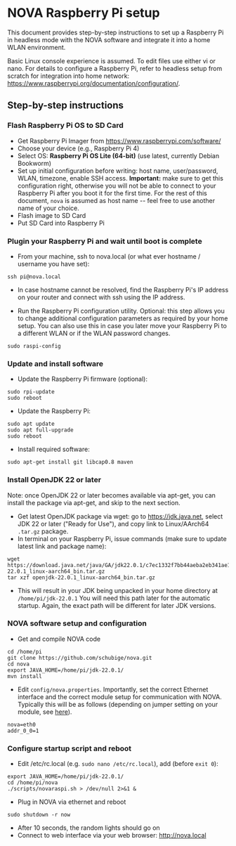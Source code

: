 # NOVA Raspberry Pi setup

This document provides step-by-step instructions to set up a Raspberry Pi in headless mode with the NOVA software and integrate it into a home WLAN environment.

Basic Linux console experience is assumed. To edit files use either vi or nano. For details to configure a Raspberry Pi, refer to
headless setup from scratch for integration into home network: <https://www.raspberrypi.org/documentation/configuration/>.



## Step-by-step instructions


### Flash Raspberry Pi OS to SD Card

* Get Raspberry Pi Imager from <https://www.raspberrypi.com/software/>
* Choose your device (e.g., Raspberry Pi 4)
* Select OS: **Raspberry Pi OS Lite (64-bit)** (use latest, currently Debian Bookworm)
* Set up initial configuration before writing: host name, user/password, WLAN, timezone, enable SSH access. **Important:** make sure to get this configuration right, otherwise you will not be able to connect to your Raspberry Pi after you boot it for the first time. For the rest of this document, `nova` is assumed as host name -- feel free to use another name of your choice.
* Flash image to SD Card
* Put SD Card into Raspberry Pi


### Plugin your Raspberry Pi and wait until boot is complete

* From your machine, ssh to nova.local (or what ever hostname / username you have set):

```
ssh pi@nova.local
```

* In case hostname cannot be resolved, find the Raspberry Pi's IP address on your router and connect with ssh using the IP address.

* Run the Raspberry Pi configuration utility. Optional: this step allows you to change additional configuration parameters as required by your home setup. You can also use this in case you later move your Raspberry Pi to a different WLAN or if the WLAN password changes.

```
sudo raspi-config
```


### Update and install software

* Update the Raspberry Pi firmware (optional):
```
sudo rpi-update
sudo reboot
```

* Update the Raspberry Pi:
```
sudo apt update
sudo apt full-upgrade
sudo reboot
```

* Install required software:
```
sudo apt-get install git libcap0.8 maven
```


### Install OpenJDK 22 or later

Note: once OpenJDK 22 or later becomes available via apt-get, you can install the package via apt-get, and skip to the next section.

* Get latest OpenJDK package via wget: go to https://jdk.java.net, select JDK 22 or later ("Ready for Use"), and copy link to Linux/AArch64 `.tar.gz` package.
* In terminal on your Raspberry Pi, issue commands (make sure to update latest link and package name):
```
wget https://download.java.net/java/GA/jdk22.0.1/c7ec1332f7bb44aeba2eb341ae18aca4/8/GPL/openjdk-22.0.1_linux-aarch64_bin.tar.gz
tar xzf openjdk-22.0.1_linux-aarch64_bin.tar.gz
```

* This will result in your JDK being unpacked in your home directory at `/home/pi/jdk-22.0.1` You will need this path later for the automatic startup. Again, the exact path will be different for later JDK versions.


### NOVA software setup and configuration

* Get and compile NOVA code

```
cd /home/pi
git clone https://github.com/schubige/nova.git
cd nova
export JAVA_HOME=/home/pi/jdk-22.0.1/
mvn install
```

* Edit `config/nova.properties`. Importantly, set the correct Ethernet interface and the correct module setup for communication with NOVA. Typically this will be as follows (depending on jumper setting on your module, see [here](nova_control.md)).

```
nova=eth0
addr_0_0=1
```


### Configure startup script and reboot

* Edit /etc/rc.local (e.g. `sudo nano /etc/rc.local`), add (before `exit 0`):

```
export JAVA_HOME=/home/pi/jdk-22.0.1/
cd /home/pi/nova
./scripts/novaraspi.sh > /dev/null 2>&1 &
```

* Plug in NOVA via ethernet and reboot

```
sudo shutdown -r now
```

* After 10 seconds, the random lights should go on
* Connect to web interface via your web browser: http://nova.local
